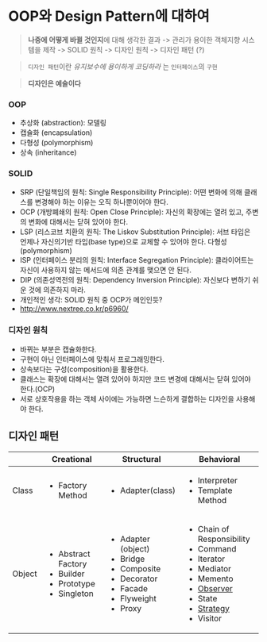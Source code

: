 # OOP와 Design Pattern에 대하여

> **나중에 어떻게 바뀔 것인지**에 대해 생각한 결과 -> 관리가 용이한 객체지향 시스템을 제작 -> SOLID 원칙 -> 디자인 원칙 -> 디자인 패턴 (?)

> `디자인 패턴`이란 _유지보수에 용이하게 코딩하라_ 는 `인터페이스`의 `구현`

> **디자인은 예술이다**

### OOP
- 추상화 (abstraction): 모델링
- 캡슐화 (encapsulation)
- 다형성 (polymorphism)
- 상속 (inheritance)

### SOLID
- SRP (단일책임의 원칙: Single Responsibility Principle): 어떤 변화에 의해 클래스를 변경해야 하는 이유는 오직 하나뿐이어야 한다.
- OCP (개방폐쇄의 원칙: Open Close Principle): 자신의 확장에는 열려 있고, 주변의 변화에 대해서는 닫혀 있어야 한다.
- LSP (리스코브 치환의 원칙: The Liskov Substitution Principle): 서브 타입은 언제나 자신의기반 타입(base type)으로 교체할 수 있어야 한다. 다형성 (polymorphism)
- ISP (인터페이스 분리의 원칙: Interface Segregation Principle): 클라이어트는 자신이 사용하지 않는 메서드에 의존 관계를 맺으면 안 된다.
- DIP (의존성역전의 원칙: Dependency Inversion Principle): 자신보다 변하기 쉬운 것에 의존하지 마라.
- 개인적인 생각: SOLID 원칙 중 OCP가 메인인듯?
- http://www.nextree.co.kr/p6960/

### 디자인 원칙
- 바뀌는 부분은 캡슐화한다.
- 구현이 아닌 인터페이스에 맞춰서 프로그래밍한다.
- 상속보다는 구성(composition)을 활용한다.
- 클래스는 확장에 대해서는 열려 있어야 하지만 코드 변경에 대해서는 닫혀 있어야 한다.(OCP)
- 서로 상호작용을 하는 객체 사이에는 가능하면 느슨하게 결합하는 디자인을 사용해야 한다.

## 디자인 패턴
|| Creational | Structural | Behavioral |
|---|---|---|---|
| Class | <ul><li>Factory Method</li></ul> | <ul><li>Adapter(class)</li></ul> | <ul><li>Interpreter</li><li>Template Method</li></ul> |
| Object | <ul><li>Abstract Factory</li><li>Builder</li><li>Prototype</li><li>Singleton</li></ul> | <ul><li>Adapter (object)</li><li>Bridge</li><li>Composite</li><li>Decorator</li><li>Facade</li><li>Flyweight</li><li>Proxy</li></ul> | <ul><li>Chain of Responsibility</li><li>Command</li><li>Iterator</li><li>Mediator</li><li>Memento</li><li>[Observer](Observer.md)</li><li>State</li><li>[Strategy](Strategy.md)</li><li>Visitor</li></ul>  |
